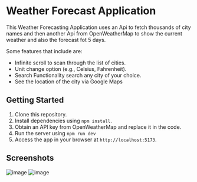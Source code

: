 # Weather Forecast Application

This Weather Forecasting Application uses an Api to fetch thousands of city names and then another Api from OpenWeatherMap to show the current weather and also the forecast fot 5 days.

Some features that include are:
- Infinite scroll to scan through the list of cities.
- Unit change option (e.g., Celsius, Fahrenheit).
- Search Functionality search any city of your choice.
- See the location of the city via Google Maps

## Getting Started
1. Clone this repository.
2. Install dependencies using `npm install`.
3. Obtain an API key from OpenWeatherMap and replace it in the code.
4. Run the server using `npm run dev`
5. Access the app in your browser at `http://localhost:5173`.

## Screenshots
![image](https://github.com/Kingsky1t/weather-forecast-app/assets/79399986/10243c45-972c-46a1-a03e-5dbce3331e47)
![image](https://github.com/Kingsky1t/weather-forecast-app/assets/79399986/4897d746-3324-47f1-a0ff-e0ce7268c636)
